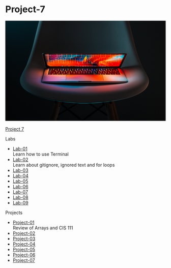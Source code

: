 # Project-7
![Tech](project7.jpg)


[Project 7](https://Alex213.github.io/Project-7)

Labs
* [Lab-01](https://github.com/Alexs213/Lab-01.git)
  <br>Learn how to use Terminal
* [Lab-02](https://github.com/Alexs213/cit281-lab2.git)
   <br>Learn about gitignore, ignored text and for loops
* [Lab-03](https://github.com/Alexs213/cit281-lab3.git)
* [Lab-04](https://github.com/Alexs213/cit281-lab4.git)
* [Lab-05](https://github.com/Alexs213/cit281-lab5.git)
* [Lab-06](https://github.com/Alexs213/cit281-lab6.git)
* [Lab-07](https://github.com/Alexs213/cit281-lab7.git)
* [Lab-08](https://github.com/Alexs213/cit281-lab8.git)
* [Lab-09](https://github.com/Alexs213/cit281-lab9.git)

Projects
* [Project-01](https://github.com/Alexs213/cit281-p1.git)
  <br>Review of Arrays and CIS 111
* [Project-02](https://github.com/Alexs213/cit281-p2.git)
* [Project-03](https://github.com/Alexs213/cit281-p3.git)
* [Project-04](https://github.com/Alexs213/cit281-p4.git)
* [Project-05](https://github.com/Alexs213/cit281-p5.git)
* [Project-06](https://github.com/Alexs213/cit281-p6.git)
* [Project-07](https://Alex213.github.io/Project-7)
